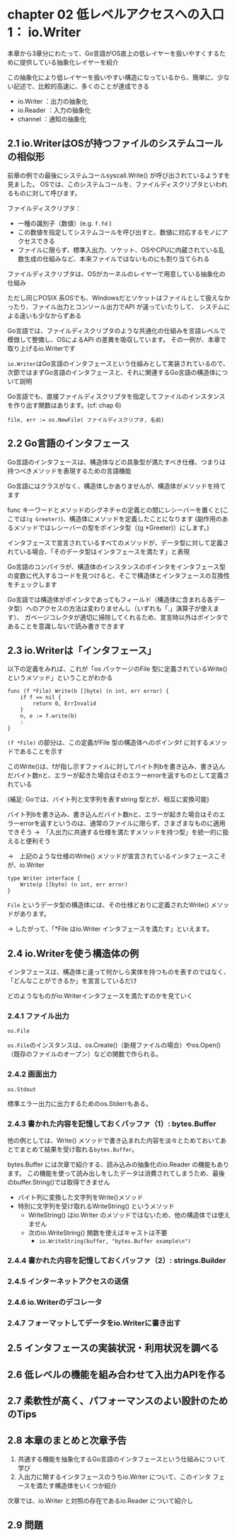 # chapter 02 低レベルアクセスへの入口1： io.Writer

本章から3章分にわたって、Go言語がOS直上の低レイヤーを扱いやすくするために提供している抽象化レイヤーを紹介

この抽象化により低レイヤーを扱いやすい構造になっているから、簡単に、少ない記述で、比較的高速に、多くのことが達成できる

- io.Writer ：出力の抽象化
- io.Reader ：入力の抽象化
- channel ：通知の抽象化

## 2.1 io.WriterはOSが持つファイルのシステムコールの相似形

前章の例での最後にシステムコールsyscall.Write() が呼び出されているようすを見ました。
OSでは、このシステムコールを、ファイルディスクリプタといわれるものに対して呼びます。

ファイルディスクリプタ：
- 一種の識別子（数値）(e.g. `f.fd` )
- この数値を指定してシステムコールを呼び出すと、数値に対応するモノにアクセスできる
- ファイルに限らず、標準入出力、ソケット、OSやCPUに内蔵されている乱数生成の仕組みなど、本来ファイルではないものにも割り当てられる

ファイルディスクリプタは、OSがカーネルのレイヤーで用意している抽象化の仕組み

ただし同じPOSIX 系OSでも、Windowsだとソケットはファイルとして扱えなかったり、ファイル出力とコンソール出力でAPI が違っていたりして、
システムによる違いも少なからずある

Go言語では、ファイルディスクリプタのような共通化の仕組みを言語レベルで模倣して整備し、OSによるAPI の差異を吸収しています。
その一例が、本章で取り上げるio.Writerです

`io.Writer`はGo言語のインタフェースという仕組みとして実装されているので、次節ではまずGo言語のインタフェースと、それに関連するGo言語の構造体について説明

Go言語でも、直接ファイルディスクリプタを指定してファイルのインスタンスを作り出す関数はあります。(cf: chap 6)
```
file, err := os.NewFile( ファイルディスクリプタ, 名前)
```

## 2.2 Go言語のインタフェース

Go言語のインタフェースは、構造体などの具象型が満たすべき仕様、つまりは持つべきメソッドを表現するための言語機能

Go言語にはクラスがなく、構造体しかありませんが、構造体がメソッドを持てます

func キーワードとメソッドのシグネチャの定義との間にレシーバーを置くと(ここでは`(g Greeter)`)、構造体にメソッドを定義したことになります
(副作用のあるメソッドではレシーバーの型をポインタ型（(g *Greeter)）にします。)

インタフェースで宣言されているすべてのメソッドが、データ型に対して定義されている場合、「そのデータ型はインタフェースを満たす」と表現

Go言語のコンパイラが、構造体のインスタンスのポインタをインタフェース型の変数に代入するコードを見つけると、そこで構造体とインタフェースの互換性をチェックします

Go言語では構造体がポインタであってもフィールド（構造体に含まれる各データ型）へのアクセスの方法は変わりませんし（いずれも「.」演算子が使えます）、
ガベージコレクタが適切に掃除してくれるため、宣言時以外はポインタであることを意識しないで読み書きできます

## 2.3 io.Writerは「インタフェース」

以下の定義をみれば、これが「os パッケージのFile 型に定義されているWrite()というメソッド」ということがわかる

```
func (f *File) Write(b []byte) (n int, err error) {
    if f == nil {
        return 0, ErrInvalid
    }
    n, e := f.write(b)
    :
}
```

`(f *File)` の部分は、この定義がFile 型の構造体へのポインタf に対するメソッドであることを示す

このWrite()は、fが指し示すファイルに対してバイト列bを書き込み、書き込んだバイト数nと、エラーが起きた場合はそのエラーerrorを返すものとして定義されている

(補足: Goでは、バイト列と文字列を表すstring 型とが、相互に変換可能)

バイト列bを書き込み、書き込んだバイト数nと、エラーが起きた場合はそのエラーerrorを返すというのは、通常のファイルに限らず、さまざまなものに適用できそう
→　「入出力に共通する仕様を満たすメソッドを持つ型」を統一的に扱えると便利そう

→　上記のような仕様のWrite() メソッドが宣言されているインタフェースこそが、io.Writer

```
type Writer interface {
    Write(p []byte) (n int, err error)
}
```

`File` というデータ型の構造体には、その仕様どおりに定義されたWrite() メソッドがあります。

-> したがって、「*File はio.Writer インタフェースを満たす」といえます。

## 2.4 io.Writerを使う構造体の例

インタフェースは、構造体と違って何かしら実体を持つものを表すのではなく、「どんなことができるか」を宣言しているだけ

どのようなものがio.Writerインタフェースを満たすのかを見ていく

### 2.4.1 ファイル出力

`os.File`

`os.File`のインスタンスは、os.Create()（新規ファイルの場合）やos.Open()（既存のファイルのオープン）などの関数で作られる。

### 2.4.2 画面出力

`os.Stdout`

標準エラー出力に出力するためのos.Stderrもある。

### 2.4.3 書かれた内容を記憶しておくバッファ（1）: bytes.Buffer

他の例としては、Write() メソッドで書き込まれた内容を淡々とためておいてあとでまとめて結果を受け取れる`bytes.Buffer`。

bytes.Buffer には次章で紹介する、読み込みの抽象化のio.Reader の機能もあります。
この機能を使って読み出しをしたデータは消費されてしまうため、最後のbuffer.String()では取得できません

- バイト列に変換した文字列をWrite()メソッド
- 特別に文字列を受け取れるWriteString() というメソッド
  - WriteString() はio.Writer のメソッドではないため、他の構造体では使えません
  - 次のio.WriteString() 関数を使えばキャストは不要
    - `io.WriteString(buffer, "bytes.Buffer example\n")`


### 2.4.4 書かれた内容を記憶しておくバッファ（2）: strings.Builder

### 2.4.5 インターネットアクセスの送信

### 2.4.6 io.Writerのデコレータ

### 2.4.7 フォーマットしてデータをio.Writerに書き出す

## 2.5 インタフェースの実装状況・利用状況を調べる

## 2.6 低レベルの機能を組み合わせて入出力APIを作る

## 2.7 柔軟性が高く、パフォーマンスのよい設計のためのTips

## 2.8 本章のまとめと次章予告

1. 共通する機能を抽象化するGo言語のインタフェースという仕組みにつ
   いて学び
2. 入出力に関するインタフェースのうちio.Writer について、このインタ
   フェースを満たす構造体をいくつか紹介

次章では、io.Writer と対照の存在であるio.Reader について紹介し

## 2.9 問題
